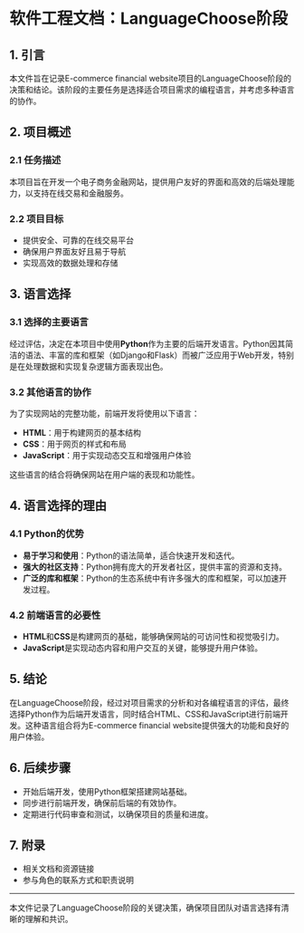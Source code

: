 # 软件工程文档：LanguageChoose阶段

## 1. 引言

本文件旨在记录E-commerce financial website项目的LanguageChoose阶段的决策和结论。该阶段的主要任务是选择适合项目需求的编程语言，并考虑多种语言的协作。

## 2. 项目概述

### 2.1 任务描述
本项目旨在开发一个电子商务金融网站，提供用户友好的界面和高效的后端处理能力，以支持在线交易和金融服务。

### 2.2 项目目标
- 提供安全、可靠的在线交易平台
- 确保用户界面友好且易于导航
- 实现高效的数据处理和存储

## 3. 语言选择

### 3.1 选择的主要语言
经过评估，决定在本项目中使用**Python**作为主要的后端开发语言。Python因其简洁的语法、丰富的库和框架（如Django和Flask）而被广泛应用于Web开发，特别是在处理数据和实现复杂逻辑方面表现出色。

### 3.2 其他语言的协作
为了实现网站的完整功能，前端开发将使用以下语言：
- **HTML**：用于构建网页的基本结构
- **CSS**：用于网页的样式和布局
- **JavaScript**：用于实现动态交互和增强用户体验

这些语言的结合将确保网站在用户端的表现和功能性。

## 4. 语言选择的理由

### 4.1 Python的优势
- **易于学习和使用**：Python的语法简单，适合快速开发和迭代。
- **强大的社区支持**：Python拥有庞大的开发者社区，提供丰富的资源和支持。
- **广泛的库和框架**：Python的生态系统中有许多强大的库和框架，可以加速开发过程。

### 4.2 前端语言的必要性
- **HTML**和**CSS**是构建网页的基础，能够确保网站的可访问性和视觉吸引力。
- **JavaScript**是实现动态内容和用户交互的关键，能够提升用户体验。

## 5. 结论

在LanguageChoose阶段，经过对项目需求的分析和对各编程语言的评估，最终选择Python作为后端开发语言，同时结合HTML、CSS和JavaScript进行前端开发。这种语言组合将为E-commerce financial website提供强大的功能和良好的用户体验。

## 6. 后续步骤

- 开始后端开发，使用Python框架搭建网站基础。
- 同步进行前端开发，确保前后端的有效协作。
- 定期进行代码审查和测试，以确保项目的质量和进度。

## 7. 附录

- 相关文档和资源链接
- 参与角色的联系方式和职责说明

---

本文件记录了LanguageChoose阶段的关键决策，确保项目团队对语言选择有清晰的理解和共识。